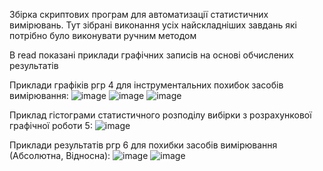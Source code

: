Збірка скриптових програм для автоматизації статистичних вимірювань. Тут зібрані виконання
усіх найскладніших завдань які потрібно було виконувати ручним методом

В read показані приклади графічних записів на основі обчислених результатів 




Приклади графіків ргр 4 для інструментальних похибок засобів вимірювання:
![image](https://github.com/user-attachments/assets/c1a40391-50ed-41c5-905f-cd5b5bdd6264)
![image](https://github.com/user-attachments/assets/e45a8c37-c818-4720-bc2c-67681b7eed2c)
![image](https://github.com/user-attachments/assets/c789f948-6059-4e2d-a3eb-429976d653a6)





Приклад гістограми статистичного розподілу вибірки з розрахункової графічної роботи 5:
![image](https://github.com/user-attachments/assets/5728dfd3-e5df-4cd5-ae54-cd0bdf8a69db)





Приклади результатів ргр 6 для похибки засобів вимірювання (Абсолютна, Відносна):
![image](https://github.com/user-attachments/assets/51505299-5603-40a7-b04a-2c86db71e5e0)
![image](https://github.com/user-attachments/assets/cdfeb1dc-c67e-4589-bad2-b95943f4978b)

